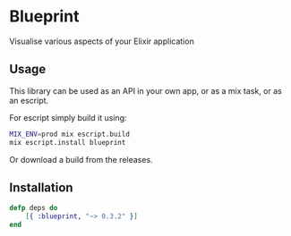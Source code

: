 # Blueprint
Visualise various aspects of your Elixir application

Usage
-----

This library can be used as an API in your own app, or as a mix task, or as an escript.

For escript simply build it using:

```bash
MIX_ENV=prod mix escript.build
mix escript.install blueprint
```

Or download a build from the releases.

Installation
------------
```elixir
defp deps do
    [{ :blueprint, "~> 0.3.2" }]
end
```
